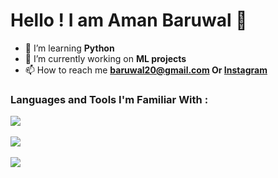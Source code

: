 # Hello !  I am Aman Baruwal 👋

- 🌱 I’m learning **Python**
- 💼 I’m currently working on **ML projects**
- 📫 How to reach me **baruwal20@gmail.com Or <a href="https://instagram.com/aman.baruwal" target="blank">Instagram</a>** 


### Languages and Tools I'm Familiar With :

![](https://skillicons.dev/icons?i=django,py,html,css,php,mysql,figma,Wordpress)<br/><br/>
![](https://github-readme-streak-stats.herokuapp.com/?user=Bison619&theme=vue-dark&hide_border=true)<br/><br/>
![](https://komarev.com/ghpvc/?username=Bison619&style=for-the-badge&color=red)

